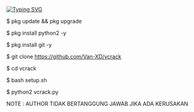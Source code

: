 [![Typing SVG](https://readme-typing-svg.herokuapp.com?font=nano&color=%2336BCF7&center=true&vCenter=true&width=500&lines=Tutorial+Install+Ada+DiBawah+Foto)](https://git.io/typing-svg)

$ pkg update && pkg upgrade 

$ pkg install python2 -y

$ pkg install git -y

$ git clone https://github.com/Van-XD/vcrack

$ cd vcrack

$ bash setup.sh

$ python2 vcrack.py

NOTE : AUTHOR TIDAK BERTANGGUNG JAWAB JIKA ADA KERUSAKAN
